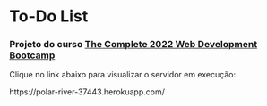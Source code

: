 # To-Do List

<h3>Projeto do curso <a href="https://www.udemy.com/course/the-complete-web-development-bootcamp/">The Complete 2022 Web Development Bootcamp</a></h3>
<p>Clique no link abaixo para visualizar o servidor em execução:</p>
<p>https://polar-river-37443.herokuapp.com/</p>
